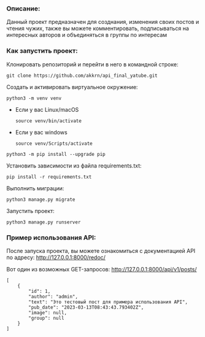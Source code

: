 ### Описание:

Данный проект предназначен для созднания, изменения своих постов и чтения чужих, также вы можете комментировать, подписываться на интересных авторов и объединяться в группы по интересам

### Как запустить проект:

Клонировать репозиторий и перейти в него в командной строке:

```
git clone https://github.com/akkrn/api_final_yatube.git
```

Cоздать и активировать виртуальное окружение:

```
python3 -m venv venv
```

* Если у вас Linux/macOS

    ```
    source venv/bin/activate
    ```

* Если у вас windows

    ```
    source venv/Scripts/activate
    ```

```
python3 -m pip install --upgrade pip
```

Установить зависимости из файла requirements.txt:

```
pip install -r requirements.txt
```

Выполнить миграции:

```
python3 manage.py migrate
```

Запустить проект:

```
python3 manage.py runserver
```

### Пример использования API:

После запуска проекта, вы можете ознакомиться с документацией API по адресу: http://127.0.0.1:8000/redoc/

Вот один из возможных GET-запросов:
http://127.0.0.1:8000/api/v1/posts/

```
[
    {
        "id": 1,
        "author": "admin",
        "text": "Это тестовый пост для примера использования API",
        "pub_date": "2023-03-13T08:43:43.793402Z",
        "image": null,
        "group": null
    }
]
```
